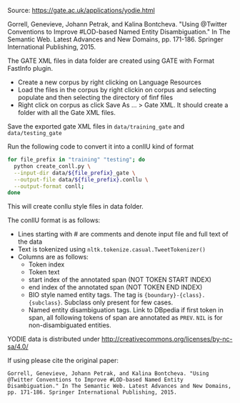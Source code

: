 Source: https://gate.ac.uk/applications/yodie.html

Gorrell, Genevieve, Johann Petrak, and Kalina Bontcheva. "Using @Twitter Conventions to Improve #LOD-based Named Entity Disambiguation." In The Semantic Web. Latest Advances and New Domains, pp. 171-186. Springer International Publishing, 2015.


The GATE XML files in data folder are created using GATE with Format FastInfo plugin. 
* Create a new corpus by right clicking on Language Resources
* Load the files in the corpus by right clickin on corpus and selecting populate and then selecting the directory of finf files
* Right click on corpus as click Save As ... > Gate XML. It should create a folder with all the Gate XML files. 


Save the exported gate XML files in `data/training_gate` and `data/testing_gate`

Run the following code to convert it into a conllU kind of format

```bash
for file_prefix in "training" "testing"; do
  python create_conll.py \
  --input-dir data/${file_prefix}_gate \
  --output-file data/${file_prefix}.conllu \
  --output-format conll;
done
```

This will create conllu style files in data folder. 

The conllU format is as follows:

* Lines starting with # are comments and denote input file and full text of the data
* Text is tokenized using `nltk.tokenize.casual.TweetTokenizer()`
* Columns are as follows:
  - Token index
  - Token text
  - start index of the annotated span (NOT TOKEN START INDEX)
  - end index of the annotated span (NOT TOKEN END INDEX)
  - BIO style named entity tags. The tag is `{boundary}-{class}.{subclass}`. Subclass only present for few cases. 
  - Named entity disambiguation tags. Link to DBpedia if first token in span, all following tokens of span are annotated as `PREV`. `NIL` is for non-disambiguated entities. 

YODIE data is distributed under http://creativecommons.org/licenses/by-nc-sa/4.0/

If using please cite the original paper: 
```
Gorrell, Genevieve, Johann Petrak, and Kalina Bontcheva. "Using @Twitter Conventions to Improve #LOD-based Named Entity Disambiguation." In The Semantic Web. Latest Advances and New Domains, pp. 171-186. Springer International Publishing, 2015.
```
